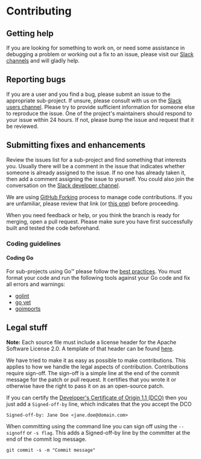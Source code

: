 # Contributing

## Getting help
If you are looking for something to work on, or need some assistance in debugging a problem or working out a fix to an issue, 
please visit our [Slack channels](https://amalgam8.slack.com/) and will gladly help.

## Reporting bugs
If you are a user and you find a bug, please submit an issue to the appropriate sub-project. 
If unsure, please consult with us on the [Slack users channel](https://amalgam8.slack.com/messages/users/). 
Please try to provide sufficient information for someone else to reproduce the issue. 
One of the project's maintainers should respond to your issue within 24 hours. 
If not, please bump the issue and request that it be reviewed.

## Submitting fixes and enhancements
Review the issues list for a sub-project and find something that interests you. 
Usually there will be a comment in the issue that indicates whether someone is already assigned to the issue. 
If no one has already taken it, then add a comment assigning the issue to yourself. 
You could also join the conversation on the [Slack developer channel](https://amalgam8.slack.com/messages/devel/).

We are using [GitHub Forking](https://guides.github.com/activities/forking/) process to manage code contributions. 
If you are unfamiliar, please review that link (or [this one](https://www.atlassian.com/git/tutorials/comparing-workflows/forking-workflow)) before proceeding.

When you need feedback or help, or you think the branch is ready for merging, open a pull request.
Please make sure you have first successfully built and tested the code beforehand.
  
### Coding guidelines

#### Coding Go
For sub-projects using Go&trade; please follow the [best practices](http://golang.org/doc/effective_go.html).
You must format your code and run the following tools against your Go code and fix all errors and warnings:
- [golint](https://github.com/golang/lint)
- [go vet](https://golang.org/cmd/vet/)
- [goimports](https://godoc.org/golang.org/x/tools/cmd/goimports)

  
## Legal stuff

**Note:** Each source file must include a license header for the Apache Software License 2.0. 
A template of that header can be found [here](http://www.apache.org/licenses/LICENSE-2.0#apply).

We have tried to make it as easy as possible to make contributions. 
This applies to how we handle the legal aspects of contribution. 
Contributions require sign-off. 
The sign-off is a simple line at the end of the commit message for the patch or pull request.
It certifies that you wrote it or otherwise have the right to pass it on as an open-source patch. 

If you can certify the [Developer's Certificate of Origin 1.1 (DCO)](http://elinux.org/Developer_Certificate_Of_Origin) then you just add a `Signed-off-by` line, which indicates that the you accept the DCO

    Signed-off-by: Jane Doe <jane.doe@domain.com>

When committing using the command line you can sign off using the `--signoff` or `-s flag`. 
This adds a Signed-off-by line by the committer at the end of the commit log message.

    git commit -s -m "Commit message"
